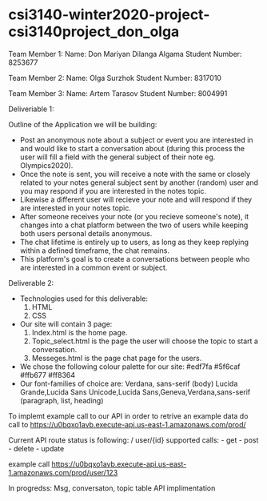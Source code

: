 # csi3140-winter2020-project-csi3140project_don_olga

Team Member 1:
Name: Don Mariyan Dilanga Algama
Student Number: 8253677

Team Member 2:
Name: Olga Surzhok
Student Number: 8317010

Team Member 3:
Name: Artem Tarasov
Student Number: 8004991 

Deliveriable 1:

Outline of the Application we will be building:
 - Post an anonymous note about a subject or event you are interested in and would like to start a conversation about (during this process the user will fill a field with the general subject of their note eg. Olympics2020).
 - Once the note is sent, you will receive a note with the same or closely related to your notes general subject sent by another (random) user and you may respond if you are interested in the notes topic.
 - Likewise a different user will recieve your note and will respond if they are interested in your notes topic. 
 - After someone receives your note (or you recieve someone's note), it changes into a chat platform between the two of users while keeping both users personal details anonymous.
 - The chat lifetime is entirely up to users, as long as they keep replying within a defined timeframe, the chat remains.
 - This platform's goal is to create a conversations between people who are interested in a common event or subject.

 Deliverable 2:

 - Technologies used for this deliverable:
	1. HTML
	2. CSS
 - Our site will contain 3 page:
 	1. Index.html is the home page.
 	2. Topic_select.html is the page the user will choose the topic to start a conversation.
 	3. Messeges.html is the page chat page for the users.
 - We chose the following colour palette for our site:
	#edf7fa
	#5f6caf
	#ffb677
	#ff8364
 - Our font-families of choice are:
	Verdana, sans-serif (body)
	Lucida Grande,Lucida Sans Unicode,Lucida Sans,Geneva,Verdana,sans-serif (paragraph, list, heading)

To implemt example call to our API in order to retrive an example data do call to https://u0bqxo1avb.execute-api.us-east-1.amazonaws.com/prod/

Current API route status is following:
	      /
		user/{id}
		supported calls:
			- get
			- post
			- delete
			- update
			
example call https://u0bqxo1avb.execute-api.us-east-1.amazonaws.com/prod/user/123

In progredss: Msg, conversaton, topic table API implimentation
	
